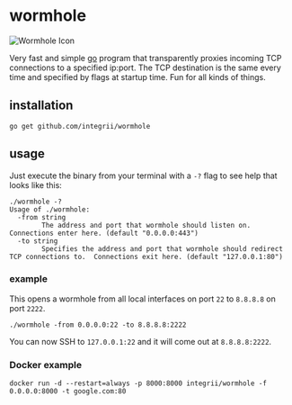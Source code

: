 # wormhole

![Wormhole Icon](https://raw.githubusercontent.com/integrii/wormhole/master/icon.png)

Very fast and simple [go](https://golang.org) program that transparently proxies incoming TCP connections to a specified ip:port.  The TCP destination is the same every time and specified by flags at startup time.  Fun for all kinds of things.

## installation
`go get github.com/integrii/wormhole`

## usage

Just execute the binary from your terminal with a `-?` flag to see help that looks like this:

```
./wormhole -?
Usage of ./wormhole:
  -from string
    	The address and port that wormhole should listen on.  Connections enter here. (default "0.0.0.0:443")
  -to string
    	Specifies the address and port that wormhole should redirect TCP connections to.  Connections exit here. (default "127.0.0.1:80")
```


### example

This opens a wormhole from all local interfaces on port `22` to `8.8.8.8` on port `2222`.

`./wormhole -from 0.0.0.0:22 -to 8.8.8.8:2222`

You can now SSH to `127.0.0.1:22` and it will come out at `8.8.8.8:2222`.


### Docker example

```docker
docker run -d --restart=always -p 8000:8000 integrii/wormhole -f 0.0.0.0:8000 -t google.com:80
```

